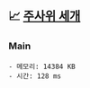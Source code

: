 ## 📈 [주사위 세개](https://www.acmicpc.net/problem/2480)

### Main

```text
- 메모리: 14384 KB
- 시간: 128 ms
```